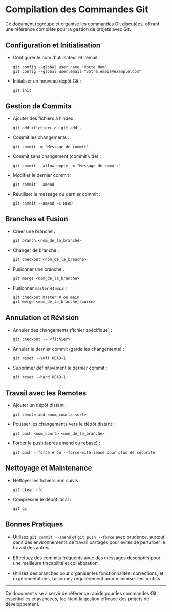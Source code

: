 
# Compilation des Commandes Git

Ce document regroupe et organise les commandes Git discutées, offrant une référence complète pour la gestion de projets avec Git.

## Configuration et Initialisation

- Configurer le nom d'utilisateur et l'email :
  ```
  git config --global user.name "Votre Nom"
  git config --global user.email "votre.email@example.com"
  ```

- Initialiser un nouveau dépôt Git :
  ```
  git init
  ```

## Gestion de Commits

- Ajouter des fichiers à l'index :
  ```
  git add <fichier> ou git add .
  ```

- Commit les changements :
  ```
  git commit -m "Message de commit"
  ```

- Commit sans changement (commit vide) :
  ```
  git commit --allow-empty -m "Message de commit"
  ```

- Modifier le dernier commit :
  ```
  git commit --amend
  ```

- Réutiliser le message du dernier commit :
  ```
  git commit --amend -C HEAD
  ```

## Branches et Fusion

- Créer une branche :
  ```
  git branch <nom_de_la_branche>
  ```

- Changer de branche :
  ```
  git checkout <nom_de_la_branche>
  ```

- Fusionner une branche :
  ```
  git merge <nom_de_la_branche>
  ```

- Fusionner `master` et `main` :
  ```
  git checkout master # ou main
  git merge <nom_de_la_branche_source>
  ```

## Annulation et Révision

- Annuler des changements (fichier spécifique) :
  ```
  git checkout -- <fichier>
  ```

- Annuler le dernier commit (garde les changements) :
  ```
  git reset --soft HEAD~1
  ```

- Supprimer définitivement le dernier commit :
  ```
  git reset --hard HEAD~1
  ```

## Travail avec les Remotes

- Ajouter un dépôt distant :
  ```
  git remote add <nom_court> <url>
  ```

- Pousser les changements vers le dépôt distant :
  ```
  git push <nom_court> <nom_de_la_branche>
  ```

- Forcer le push (après amend ou rebase) :
  ```
  git push --force # ou --force-with-lease pour plus de sécurité
  ```

## Nettoyage et Maintenance

- Nettoyer les fichiers non suivis :
  ```
  git clean -fd
  ```

- Compresser le dépôt local :
  ```
  git gc
  ```

## Bonnes Pratiques

- Utilisez `git commit --amend` et `git push --force` avec prudence, surtout dans des environnements de travail partagés pour éviter de perturber le travail des autres.

- Effectuez des commits fréquents avec des messages descriptifs pour une meilleure traçabilité et collaboration.

- Utilisez des branches pour organiser les fonctionnalités, corrections, et expérimentations, fusionnez régulièrement pour minimiser les conflits.

---
Ce document vise à servir de référence rapide pour les commandes Git essentielles et avancées, facilitant la gestion efficace des projets de développement.
